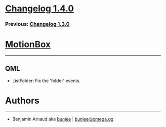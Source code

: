# [Changelog 1.4.0](http://omega.gg/MotionBox/changes/1.4.0.html)

### Previous: [Changelog 1.3.0](1.3.0.html)

# [MotionBox](http://omega.gg/MotionBox)
---

## QML

- ListFolder: Fix the 'folder' events.


# Authors
---

- Benjamin Arnaud aka [bunjee](http://bunjee.me) | <bunjee@omega.gg>.
